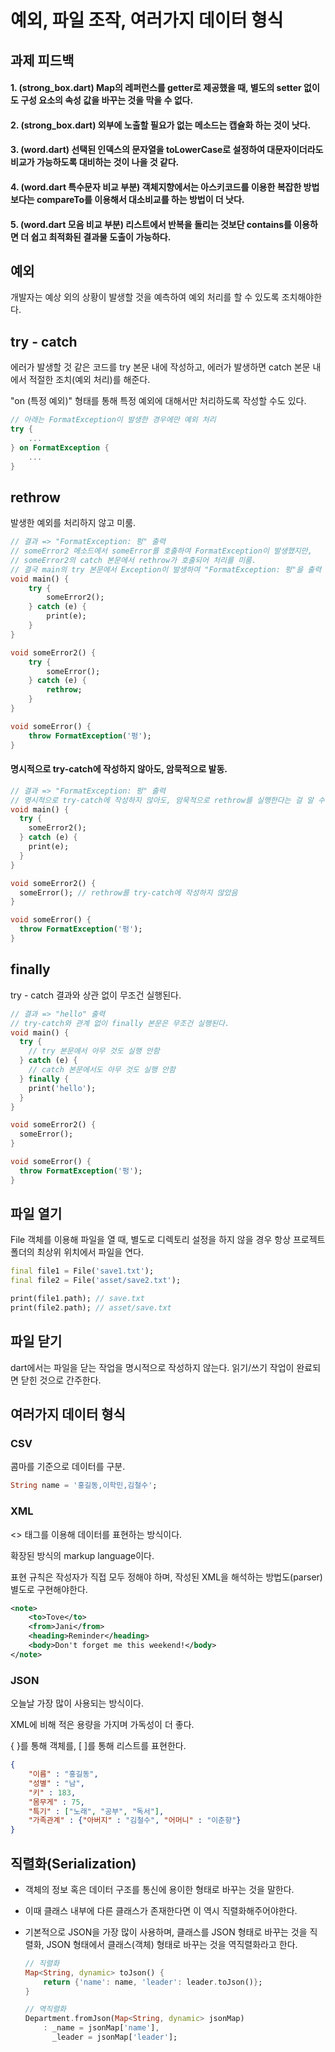 # 예외, 파일 조작, 여러가지 데이터 형식
## 과제 피드백
#### 1. (strong_box.dart) Map의 레퍼런스를 getter로 제공했을 때, 별도의 setter 없이도 구성 요소의 속성 값을 바꾸는 것을 막을 수 없다.

#### 2. (strong_box.dart) 외부에 노출할 필요가 없는 메소드는 캡슐화 하는 것이 낫다.

#### 3. (word.dart) 선택된 인덱스의 문자열을 toLowerCase로 설정하여 대문자이더라도 비교가 가능하도록 대비하는 것이 나을 것 같다.

#### 4. (word.dart 특수문자 비교 부분) 객체지향에서는 아스키코드를 이용한 복잡한 방법보다는 compareTo를 이용해서 대소비교를 하는 방법이 더 낫다.

#### 5. (word.dart 모음 비교 부분) 리스트에서 반복을 돌리는 것보단 contains를 이용하면 더 쉽고 최적화된 결과물 도출이 가능하다.

## 예외
개발자는 예상 외의 상황이 발생할 것을 예측하여 예외 처리를 할 수 있도록 조치해야한다.

## try - catch
에러가 발생할 것 같은 코드를 try 본문 내에 작성하고, 에러가 발생하면 catch 본문 내에서 적절한 조치(예외 처리)를 해준다.

"on (특정 예외)" 형태를 통해 특정 예외에 대해서만 처리하도록 작성할 수도 있다.
```dart
// 아래는 FormatException이 발생한 경우에만 예외 처리
try {
    ...
} on FormatException {
    ...
}
```

## rethrow
발생한 예외를 처리하지 않고 미룸.
```dart
// 결과 => "FormatException: 펑" 출력
// someError2 메소드에서 someError를 호출하여 FormatException이 발생했지만,
// someError2의 catch 본문에서 rethrow가 호출되어 처리를 미룸.
// 결국 main의 try 본문에서 Exception이 발생하여 "FormatException: 펑"을 출력
void main() {
    try {
        someError2();
    } catch (e) {
        print(e);
    }
}

void someError2() {
    try {
        someError();
    } catch (e) {
        rethrow;
    }
}

void someError() {
    throw FormatException('펑');
}

```

#### 명시적으로 try-catch에 작성하지 않아도, 암묵적으로 발동.
```dart
// 결과 => "FormatException: 펑" 출력
// 명시적으로 try-catch에 작성하지 않아도, 암묵적으로 rethrow를 실행한다는 걸 알 수 있다.
void main() {
  try {
    someError2();
  } catch (e) {
    print(e);
  }
}

void someError2() {
  someError(); // rethrow를 try-catch에 작성하지 않았음
}

void someError() {
  throw FormatException('펑');
}

```

## finally
try - catch 결과와 상관 없이 무조건 실행된다.
```dart
// 결과 => "hello" 출력
// try-catch와 관계 없이 finally 본문은 무조건 실행된다.
void main() {
  try {
    // try 본문에서 아무 것도 실행 안함
  } catch (e) {
    // catch 본문에서도 아무 것도 실행 안함
  } finally {
    print('hello');
  }
}

void someError2() {
  someError();
}

void someError() {
  throw FormatException('펑');
}

```

## 파일 열기
File 객체를 이용해 파일을 열 때, 별도로 디렉토리 설정을 하지 않을 경우 항상 프로젝트 폴더의 최상위 위치에서 파일을 연다.
```dart
final file1 = File('save1.txt');
final file2 = File('asset/save2.txt');

print(file1.path); // save.txt
print(file2.path); // asset/save.txt
```

## 파일 닫기
dart에서는 파일을 닫는 작업을 명시적으로 작성하지 않는다. 읽기/쓰기 작업이 완료되면 닫힌 것으로 간주한다.

## 여러가지 데이터 형식
### CSV
콤마를 기준으로 데이터를 구분.
```dart
String name = '홍길동,이학민,김철수';
```

### XML
<> 태그를 이용해 데이터를 표현하는 방식이다.

확장된 방식의 markup language이다.

표현 규칙은 작성자가 직접 모두 정해야 하며, 작성된 XML을 해석하는 방법도(parser) 별도로 구현해야한다.
```xml
<note>
    <to>Tove</to>
    <from>Jani</from>
    <heading>Reminder</heading>
    <body>Don't forget me this weekend!</body>
</note>
```
### JSON
오늘날 가장 많이 사용되는 방식이다.

XML에 비해 적은 용량을 가지며 가독성이 더 좋다.

{ }를 통해 객체를, [ ]를 통해 리스트를 표현한다.

```json
{
    "이름" : "홍길동",
    "성별" : "남",
    "키" : 183,
    "몸무게" : 75,
    "특기" : ["노래", "공부", "독서"],
    "가족관계" : {"아버지" : "김철수", "어머니" : "이춘향"}
}
```

## 직렬화(Serialization)
- 객체의 정보 혹은 데이터 구조를 통신에 용이한 형태로 바꾸는 것을 말한다.

- 이때 클래스 내부에 다른 클래스가 존재한다면 이 역시 직렬화해주어야한다.

- 기본적으로 JSON을 가장 많이 사용하며, 클래스를 JSON 형태로 바꾸는 것을 직렬화, JSON 형태에서 클래스(객체) 형태로 바꾸는 것을 역직렬화라고 한다.
    ```dart
    // 직렬화
    Map<String, dynamic> toJson() {
        return {'name': name, 'leader': leader.toJson()};
    }

    // 역직렬화
    Department.fromJson(Map<String, dynamic> jsonMap)
        : _name = jsonMap['name'],
          _leader = jsonMap['leader'];
    ```
